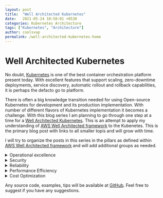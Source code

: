 ```yaml
---
layout: post
title:  "Well Architected Kubernetes"
date:   2021-05-24 10:50:01 +0530
categories: Kubernetes Architecture
tags: ["Kubernetes", "Architecture"]
author: coolsvap
permalink: /well-architected-kubernetes-home
---
```

# Well Architected Kubernetes

No doubt, [Kubernetes][0]  is one of the best container orchestration platform present today. With excellent features that support scaling, zero-downtime deployments, service discovery, automatic rollout and rollback capabilities, it is perhaps the defacto go to platform. 

There is often a big knowledge transition needed for using Open-source Kubernetes for development and its production implementation. With number of different flavors of Kubernetes implementation it becomes a challenge. With this blog series I am planning to go through one step at a time for a [Well Architected Kubernetes](/well-architected-kubernetes-home). This is an attempt to apply my understanding of [AWS Well Architected framework][1] to the Kubenetes. This is the primary blog post with links to all smaller topis and will grow with time.

I will try to organize the posts in this series in the pillars as defined within [AWS Well Architected framework][1] and will add additional groups as needed.

<details> 
<summary> Operational excellence</summary>
<p> Operational Excellence include ability to ease overall operations for any workload. It can include but not limited to depoyment automation, upgrade/rollbacks, observability, insights etc. Following are some of the recommendations for operational excellence with Kubernetes. 

Two factors are primarily important in any containerization initiative.

1. How the container images are managed?
2. How the operations on the container images are managed?


</p>

</details>
<details> 
<summary> Security</summary>
</details>
<details> 
<summary> Reliability</summary>
</details>
<details> 
<summary> Performance Efficiency</summary>
</details>
<details> 
<summary> Cost Optimization</summary>
</details>


Any source code, examples, tips will be available at [GitHub][2]. Feel free to suggest if you have any suggestions.

[0]: https://kubernetes.io/
[1]: https://aws.amazon.com/architecture/well-architected/
[2]: https://github.com/cloudnative-tech
